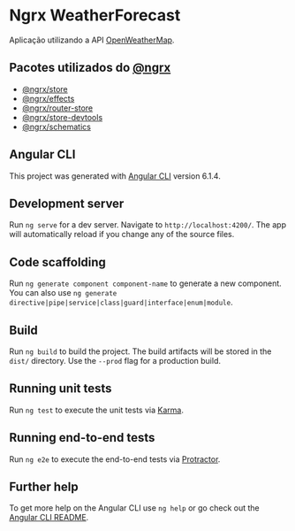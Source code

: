 # Ngrx WeatherForecast

Aplicação utilizando a API [OpenWeatherMap](https://openweathermap.org/).

## Pacotes utilizados do [@ngrx](https://github.com/ngrx/platform)

- [@ngrx/store](https://github.com/ngrx/platform/docs/store/README.md)
- [@ngrx/effects](https://github.com/ngrx/platform/docs/effects/README.md) 
- [@ngrx/router-store](https://github.com/ngrx/platform/docs/router-store/README.md) 
- [@ngrx/store-devtools](https://github.com/ngrx/platform/docs/store-devtools/README.md) 
- [@ngrx/schematics](https://github.com/ngrx/platform/docs/schematics/README.md)

## Angular CLI
This project was generated with [Angular CLI](https://github.com/angular/angular-cli) version 6.1.4.

## Development server

Run `ng serve` for a dev server. Navigate to `http://localhost:4200/`. The app will automatically reload if you change any of the source files.

## Code scaffolding

Run `ng generate component component-name` to generate a new component. You can also use `ng generate directive|pipe|service|class|guard|interface|enum|module`.

## Build

Run `ng build` to build the project. The build artifacts will be stored in the `dist/` directory. Use the `--prod` flag for a production build.

## Running unit tests

Run `ng test` to execute the unit tests via [Karma](https://karma-runner.github.io).

## Running end-to-end tests

Run `ng e2e` to execute the end-to-end tests via [Protractor](http://www.protractortest.org/).

## Further help

To get more help on the Angular CLI use `ng help` or go check out the [Angular CLI README](https://github.com/angular/angular-cli/blob/master/README.md).
